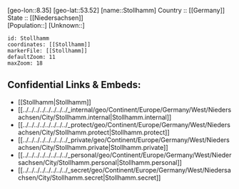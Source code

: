 ﻿---
location: [53.52,8.35] 
mapzoom: [7,12] 
mapmarker: city 
type: City
tags:
- geo/City


SpocWebEntityId: 34583
isDeleted: false
confidential: public

---
[geo-lon::8.35] 
[geo-lat::53.52] 
[name::Stollhamm] 
Country :: [[Germany]]  
State :: [[Niedersachsen]]  
[Population::] 
[Unknown::] 


```leaflet
id: Stollhamm
coordinates: [[Stollhamm]] 
markerFile: [[Stollhamm]] 
defaultZoom: 11 
maxZoom: 18
```


## Confidential Links & Embeds: 
- [[Stollhamm|Stollhamm]]  
- [[../../../../../../../../_internal/geo/Continent/Europe/Germany/West/Niedersachsen/City/Stollhamm.internal|Stollhamm.internal]] 
- [[../../../../../../../../_protect/geo/Continent/Europe/Germany/West/Niedersachsen/City/Stollhamm.protect|Stollhamm.protect]] 
- [[../../../../../../../../_private/geo/Continent/Europe/Germany/West/Niedersachsen/City/Stollhamm.private|Stollhamm.private]] 
- [[../../../../../../../../_personal/geo/Continent/Europe/Germany/West/Niedersachsen/City/Stollhamm.personal|Stollhamm.personal]] 
- [[../../../../../../../../_secret/geo/Continent/Europe/Germany/West/Niedersachsen/City/Stollhamm.secret|Stollhamm.secret]] 
